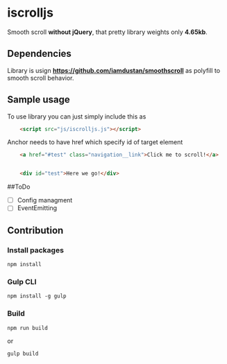 # iscrolljs

Smooth scroll **without jQuery**, that pretty library weights only **4.65kb**.

## Dependencies

Library is usign **https://github.com/iamdustan/smoothscroll** as polyfill to smooth scroll behavior.

## Sample usage

To use library you can just simply include this as

```HTML
    <script src="js/iscrolljs.js"></script>
```

Anchor needs to have href which specify id of target element

```HTML
    <a href="#test" class="navigation__link">Click me to scroll!</a>


    <div id="test">Here we go!</div>
```

##ToDo

*   [ ] Config managment
*   [ ] EventEmitting

## Contribution

### Install packages

```
npm install
```

### Gulp CLI

```
npm install -g gulp
```

### Build

```
npm run build
```

or

```
gulp build
```
